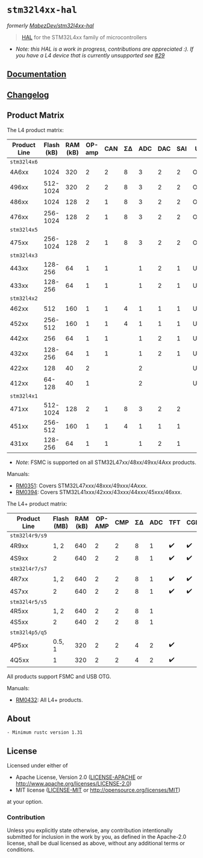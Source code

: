 # `stm32l4xx-hal`

_formerly [MabezDev/stm32l4xx-hal](https://github.com/mabezdev/stm32l4xx-hal)_

> [HAL] for the STM32L4xx family of microcontrollers

- *Note: this HAL is a work in progress, contributions are appreciated :). If you have a L4 device that is currently unsupported see [#29](https://github.com/stm32-rs/stm32l4xx-hal/issues/29)*

[HAL]: https://crates.io/crates/embedded-hal

## [Documentation](https://docs.rs/stm32l4xx-hal/latest/stm32l4xx_hal/)

## [Changelog](https://github.com/mabezdev/stm32l4xx-hal/blob/master/CHANGELOG.md)

## Product Matrix

The L4 product matrix:

| Product Line | Flash (kB) | RAM (kB) | OP-amp | CAN | ΣΔ  | ADC  | DAC  | SAI  | USB  | LCD  | AES                |
| ------------ | ------     | -------- | ---    | --- | --- | ---- | ---- | ---- | ---  | ---  | ---                |
| `stm32l4x6`  |            |          |        |     |     |      |      |      |      |      |                    |
| 4A6xx        | 1024       | 320      | 2      | 2   | 8   | 3    | 2    | 2    | OTG  | 8x40 | :heavy_check_mark: |
| 496xx        | 512-1024   | 320      | 2      | 2   | 8   | 3    | 2    | 2    | OTG  | 8x40 |                    |
| 486xx        | 1024       | 128      | 2      | 1   | 8   | 3    | 2    | 2    | OTG  | 8x40 | :heavy_check_mark: |
| 476xx        | 256-1024   | 128      | 2      | 1   | 8   | 3    | 2    | 2    | OTG  | 8x40 |                    |
| `stm32l4x5`  |            |          |        |     |     |      |      |      |      |      |                    |
| 475xx        | 256-1024   | 128      | 2      | 1   | 8   | 3    | 2    | 2    | OTG  |      |                    |
| `stm32l4x3`  |            |          |        |     |     |      |      |      |      |      |                    |
| 443xx        | 128-256    | 64       | 1      | 1   |     | 1    | 2    | 1    | USBD | 8x40 | :heavy_check_mark: |
| 433xx        | 128-256    | 64       | 1      | 1   |     | 1    | 2    | 1    | USBD | 8x40 |                    |
| `stm32l4x2`  |            |          |        |     |     |      |      |      |      |      |                    |
| 462xx        | 512        | 160      | 1      | 1   | 4   | 1    | 1    | 1    | USBD |      | :heavy_check_mark: |
| 452xx        | 256-512    | 160      | 1      | 1   | 4   | 1    | 1    | 1    | USBD |      |                    |
| 442xx        | 256        | 64       | 1      | 1   |     | 1    | 2    | 1    | USBD |      | :heavy_check_mark: |
| 432xx        | 128-256    | 64       | 1      | 1   |     | 1    | 2    | 1    | USBD |      |                    |
| 422xx        | 128        | 40       | 2      |     |     | 2    |      |      | USBD |      | :heavy_check_mark: |
| 412xx        | 64-128     | 40       | 1      |     |     | 2    |      |      | USBD |      |                    |
| `stm32l4x1`  |            |          |        |     |     |      |      |      |      |      |                    |
| 471xx        | 512-1024   | 128      | 2      | 1   | 8   | 3    | 2    | 2    |      |      |                    |
| 451xx        | 256- 512   | 160      | 1      | 1   | 4   | 1    | 1    | 1    |      |      |                    |
| 431xx        | 128- 256   | 64       | 1      | 1   |     | 1    | 2    | 1    |      |      |                    |

- *Note*: FSMC is supported on all STM32L47xx/48xx/49xx/4Axx products.

Manuals:
- [RM0351](https://www.st.com/resource/en/reference_manual/dm00083560-stm32l47xxx-stm32l48xxx-stm32l49xxx-and-stm32l4axxx-advanced-armbased-32bit-mcus-stmicroelectronics.pdf): Covers STM32L47xxx/48xxx/49xxx/4Axxx.
- [RM0394](https://www.st.com/resource/en/reference_manual/dm00151940-stm32l41xxx42xxx43xxx44xxx45xxx46xxx-advanced-armbased-32bit-mcus-stmicroelectronics.pdf): Covers STM32L41xxx/42xxx/43xxx/44xxx/45xxx/46xxx.

The L4+ product matrix:

| Product Line   | Flash (MB) | RAM (kB) | OP-AMP | CMP  | ΣΔ   | ADC  | TFT                | CGRC               | MIPI               | AES                |
| ------------   | ---------- | -------- | ------ | ---- | ---- | ---- | ----               | ----               | ----               | ---                |
| `stm32l4r9/s9` |            |          |        |      |      |      |                    |                    |                    |                    |
| 4R9xx          | 1, 2       | 640      | 2      | 2    | 8    | 1    | :heavy_check_mark: | :heavy_check_mark: | :heavy_check_mark: |                    |
| 4S9xx          | 2          | 640      | 2      | 2    | 8    | 1    | :heavy_check_mark: | :heavy_check_mark: | :heavy_check_mark: | :heavy_check_mark: |
| `stm32l4r7/s7` |            |          |        |      |      |      |                    |                    |                    |                    |
| 4R7xx          | 1, 2       | 640      | 2      | 2    | 8    | 1    | :heavy_check_mark: | :heavy_check_mark: |                    |                    |
| 4S7xx          | 2          | 640      | 2      | 2    | 8    | 1    | :heavy_check_mark: | :heavy_check_mark: |                    | :heavy_check_mark: |
| `stm32l4r5/s5` |            |          |        |      |      |      |                    |                    |                    |                    |
| 4R5xx          | 1, 2       | 640      | 2      | 2    | 8    | 1    |                    |                    |                    |                    |
| 4S5xx          | 2          | 640      | 2      | 2    | 8    | 1    |                    |                    |                    | :heavy_check_mark: |
| `stm32l4p5/q5` |            |          |        |      |      |      |                    |                    |                    |                    |
| 4P5xx          | 0.5, 1     | 320      | 2      | 2    | 4    | 2    | :heavy_check_mark: |                    |                    |                    |
| 4Q5xx          | 1          | 320      | 2      | 2    | 4    | 2    | :heavy_check_mark: |                    |                    | :heavy_check_mark: |

All products support FSMC and USB OTG.

Manuals:
- [RM0432](https://www.st.com/resource/en/reference_manual/dm00310109-stm32l4-series-advanced-armbased-32bit-mcus-stmicroelectronics.pdf): All L4+ products.

## About

    - Minimum rustc version 1.31

## License

Licensed under either of

- Apache License, Version 2.0 ([LICENSE-APACHE](LICENSE-APACHE) or
  http://www.apache.org/licenses/LICENSE-2.0)
- MIT license ([LICENSE-MIT](LICENSE-MIT) or http://opensource.org/licenses/MIT)

at your option.

### Contribution

Unless you explicitly state otherwise, any contribution intentionally submitted
for inclusion in the work by you, as defined in the Apache-2.0 license, shall be
dual licensed as above, without any additional terms or conditions.
